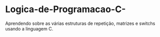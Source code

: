 # Logica-de-Programacao-C-

Aprendendo sobre as várias estruturas de repetição, matrizes e switchs usando a linguagem C.
